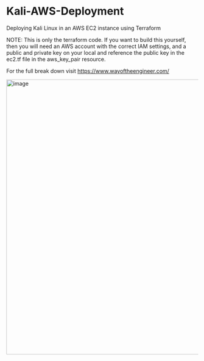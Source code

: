 # Kali-AWS-Deployment
Deploying Kali Linux in an AWS EC2 instance using Terraform

NOTE: This is only the terraform code. If you want to build this yourself, then you will need an AWS account with the correct IAM settings, and a public and private key on your local and reference the public key in the ec2.tf file in the aws_key_pair resource.

For the full break down visit https://www.wayoftheengineer.com/

<img width="724" alt="image" src="https://user-images.githubusercontent.com/14828358/235374437-5025bd5f-e580-40d0-be0b-a6638370cac3.png">
